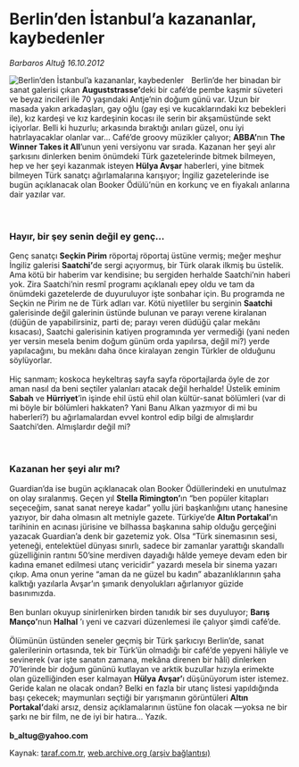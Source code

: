 # Berlin’den İstanbul’a kazananlar, kaybedenler

*Barbaros Altuğ 16.10.2012*

<div class="yazi"><img align="left" alt="Berlin’den İstanbul’a kazananlar, kaybedenler" border="0" src="http://www.taraf.com.tr/fotoraflar/makaleler/berlin-den-istanbul-a-kazananlar-kaybedenler_1448_orijinal.jpg" style="border-right-width:10px; border-color:#FFFFFF"/>Berlin’de her binadan bir sanat galerisi çıkan <strong>Auguststrasse’</strong>deki bir café’de pembe kaşmir süveteri ve beyaz incileri ile 70 yaşındaki Antje’nin doğum günü var. Uzun bir masada yakın arkadaşları, gay oğlu (gay eşi ve kucaklarındaki kız bebekleri ile), kız kardeşi ve kız kardeşinin kocası ile serin bir akşamüstünde sekt içiyorlar. Belli ki huzurlu; arkasında bıraktığı anıları güzel, onu iyi hatırlayacaklar olanlar var... Café’de groovy müzikler çalıyor; <strong>ABBA’</strong>nın <strong>The Winner Takes it All</strong>’unun yeni versiyonu var sırada. Kazanan her şeyi alır şarkısını dinlerken benim önümdeki Türk gazetelerinde bitmek bilmeyen, hep ve her şeyi kazanmak isteyen <strong>Hülya Avşar</strong> haberleri, yine bitmek bilmeyen Türk sanatçı ağırlamalarına karışıyor; İngiliz gazetelerinde ise bugün açıklanacak olan Booker Ödülü’nün en korkunç ve en fiyakalı anlarına dair yazılar var.<br/><br/><br/>
<h3>Hayır, bir şey senin değil ey genç...</h3>Genç sanatçı <strong>Seçkin Pirim</strong> röportaj röportaj üstüne vermiş; meğer meşhur İngiliz galerisi <strong>Saatchi’</strong>de sergi açıyormuş, bir Türk olarak ilkmiş bu üstelik. Ama kötü bir haberim var kendisine; bu sergiden herhalde Saatchi’nin haberi yok. Zira Saatchi’nin resmî programı açıklanalı epey oldu ve tam da önümdeki gazetelerde de duyuruluyor işte sonbahar için. Bu programda ne Seçkin ne Pirim ne de Türk adları var. Kötü niyetliler bu serginin <strong>Saatchi</strong> galerisinde değil galerinin üstünde bulunan ve parayı verene kiralanan (düğün de yapabilirsiniz, parti de; parayı veren düdüğü çalar mekânı kısacası), Saatchi galerisinin katiyen programında yer vermediği (yani neden yer versin mesela benim doğum günüm orda yapılırsa, değil mi?) yerde yapılacağını, bu mekânı daha önce kiralayan zengin Türkler de olduğunu söylüyorlar. <br/><br/>Hiç sanmam; koskoca heykeltıraş sayfa sayfa röportajlarda öyle de zor aman nasıl da beni seçtiler yalanları atacak değil herhalde! Üstelik eminim<strong> Sabah</strong> ve <strong>Hürriyet</strong>’in işinde ehil üstü ehil olan kültür-sanat bölümleri (var di mi böyle bir bölümleri hakkaten? Yani Banu Alkan yazmıyor di mi bu haberleri?) bu ağırlamalardan evvel kontrol edip bilgi de almışlardır Saatchi’den. Almışlardır değil mi?<br/><br/><br/>
<h3>Kazanan her şeyi alır mı?</h3>Guardian’da ise bugün açıklanacak olan Booker Ödüllerindeki en unutulmaz on olay sıralanmış. Geçen yıl <strong>Stella Rimington’</strong>ın “ben popüler kitapları seçeceğim, sanat sanat nereye kadar” yollu jüri başkanlığını utanç hanesine yazıyor, bir daha olmasın alt metniyle gazete. Türkiye’de <strong>Altın Portakal’</strong>ın tarihinin en acınası jürisine ve bilhassa başkanına sahip olduğu gerçeğini yazacak Guardian’a denk bir gazetemiz yok. Olsa “Türk sinemasının sesi, yeteneği, entelektüel dünyası sınırlı, sadece bir zamanlar yarattığı skandallı güzelliğinin rantını 50’sine merdiven dayadığı hâlde yemeye devam eden bir kadına emanet edilmesi utanç vericidir” yazardı mesela bir sinema yazarı çıkıp. Ama onun yerine “aman da ne güzel bu kadın” abazanlıklarının şaha kalktığı yazılarla Avşar’ın şımarık denyolukları ağırlanıyor güzide basınımızda.<br/><br/>Ben bunları okuyup sinirlenirken birden tanıdık bir ses duyuluyor; <strong>Barış Manço’</strong>nun <strong>Halhal</strong> ’ı yeni ve cazvari düzenlemesi ile çalıyor şimdi café’de.<br/><br/>Ölümünün üstünden seneler geçmiş bir Türk şarkıcıyı Berlin’de, sanat galerilerinin ortasında, tek bir Türk’ün olmadığı bir café’de yepyeni hâliyle ve sevinerek (var işte sanatın zamana, mekâna direnen bir hâli) dinlerken 70’lerinde bir doğum gününü kutlayan ve arktik buzullar hızıyla erimekte olan güzelliğinden eser kalmayan <strong>Hülya Avşar’</strong>ı düşünüyorum ister istemez. Geride kalan ne olacak ondan? Belki en fazla bir utanç listesi yapıldığında başı çekecek; maymunları seçtiği bir yarışmanın görüntüleri <strong>Altın Portakal’</strong>daki arsız, densiz açıklamalarının üstüne fon olacak —yoksa ne bir şarkı ne bir film, ne de iyi bir hatıra... Yazık.<br/><br/><strong>b_altug@yahoo.com</strong><br/>
</div>

Kaynak: [taraf.com.tr](http://www.taraf.com.tr:80/barbaros-altug/makale-berlin-den-istanbul-a-kazananlar-kaybedenler.htm), [web.archive.org (arşiv bağlantısı)](http://web.archive.org/web/20140116060740/http://www.taraf.com.tr:80/barbaros-altug/makale-berlin-den-istanbul-a-kazananlar-kaybedenler.htm)
